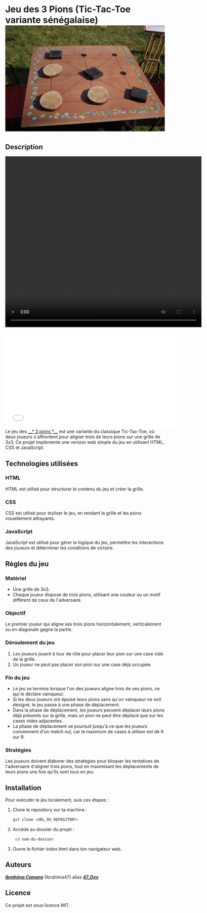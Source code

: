 # Jeu des 3 Pions (Tic-Tac-Toe variante sénégalaise) ![image](Assets/illustratif.jpg)

## Description
<video width="620" height="540" controls>
  <source src="Assets/Découvrez le jeu des 3 pions_3.mp4" type="video/mp4">
  Votre navigateur ne supporte pas les vidéos HTML5.
</video>
<iframe width="560" height="315" src="Assets/Découvrez le jeu des 3 pions_3.mp4" frameborder="0" allow="accelerometer; autoplay; encrypted-media; gyroscope; picture-in-picture" allowfullscreen></iframe>
Le jeu des <u>__* 3 pions *__</u> est une variante du classique Tic-Tac-Toe, où deux joueurs s'affrontent pour aligner trois de leurs pions sur une grille de 3x3. Ce projet implémente une version web simple du jeu en utilisant HTML, CSS et JavaScript.

## Technologies utilisées

### HTML
HTML est utilisé pour structurer le contenu du jeu et créer la grille.

### CSS
CSS est utilisé pour styliser le jeu, en rendant la grille et les pions visuellement attrayants.

### JavaScript
JavaScript est utilisé pour gérer la logique du jeu, permettre les interactions des joueurs et déterminer les conditions de victoire.

## Règles du jeu

### Matériel
- Une grille de 3x3.
- Chaque joueur dispose de trois pions, utilisant une couleur ou un motif différent de ceux de l'adversaire.

### Objectif
Le premier joueur qui aligne ses trois pions horizontalement, verticalement ou en diagonale gagne la partie.

### Déroulement du jeu
1. Les joueurs jouent à tour de rôle pour placer leur pion sur une case vide de la grille.
2. Un joueur ne peut pas placer son pion sur une case déjà occupée.

### Fin du jeu
- Le jeu se termine lorsque l'un des joueurs aligne trois de ses pions, ce qui le déclare vainqueur.
- Si les deux joueurs ont épuisé leurs pions sans qu'un vainqueur ne soit désigné, le jeu passe à une phase de déplacement.
- Dans la phase de déplacement, les joueurs peuvent déplacer leurs pions déjà présents sur la grille, mais un pion ne peut être déplacé que sur les cases vides adjacentes.
- La phase de déplacement se poursuit jusqu'à ce que les joueurs conviennent d'un match nul, car le maximum de cases à utiliser est de 6 sur 9.

### Stratégies
Les joueurs doivent élaborer des stratégies pour bloquer les tentatives de l'adversaire d'aligner trois pions, tout en maximisant les déplacements de leurs pions une fois qu'ils sont tous en jeu.

## Installation
Pour exécuter le jeu localement, suis ces étapes :

1. Clone le repository sur ta machine :
   ```bash
   git clone <URL_DU_REPOSITORY>
2. Accède au dossier du projet :
   ```bash
    cd nom-du-dossier
3. Ouvre le fichier index.html dans ton navigateur web.

## Auteurs
<u>__*Ibrahima Camara*__</u> (Ibrahima47) alias <u>__*47_Dev*__</u>
## Licence
Ce projet est sous licence MIT.
